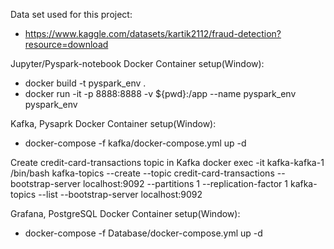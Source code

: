 Data set used for this project:
- https://www.kaggle.com/datasets/kartik2112/fraud-detection?resource=download

Jupyter/Pyspark-notebook Docker Container setup(Window):
- docker build -t pyspark_env .
- docker run -it -p 8888:8888 -v ${pwd}:/app --name pyspark_env pyspark_env

Kafka, Pysaprk Docker Container setup(Window):
- docker-compose -f kafka/docker-compose.yml up -d

Create credit-card-transactions topic in Kafka
docker exec -it kafka-kafka-1 /bin/bash
kafka-topics --create --topic credit-card-transactions --bootstrap-server localhost:9092 --partitions 1 --replication-factor 1
kafka-topics --list --bootstrap-server localhost:9092

Grafana, PostgreSQL Docker Container setup(Window):
- docker-compose -f Database/docker-compose.yml up -d
